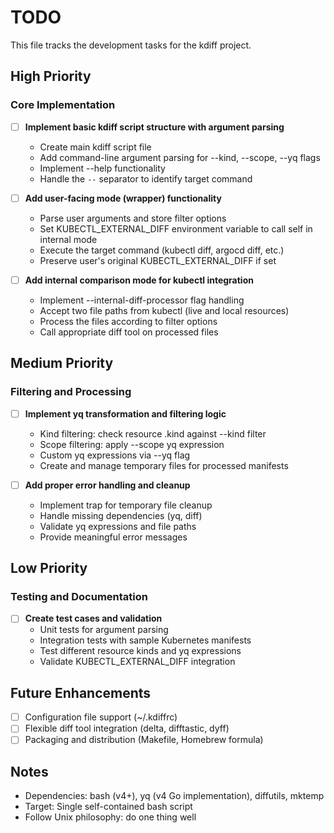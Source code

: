 # TODO

This file tracks the development tasks for the kdiff project.

## High Priority

### Core Implementation
- [ ] **Implement basic kdiff script structure with argument parsing**
  - Create main kdiff script file
  - Add command-line argument parsing for --kind, --scope, --yq flags
  - Implement --help functionality
  - Handle the `--` separator to identify target command

- [ ] **Add user-facing mode (wrapper) functionality**
  - Parse user arguments and store filter options
  - Set KUBECTL_EXTERNAL_DIFF environment variable to call self in internal mode
  - Execute the target command (kubectl diff, argocd diff, etc.)
  - Preserve user's original KUBECTL_EXTERNAL_DIFF if set

- [ ] **Add internal comparison mode for kubectl integration**
  - Implement --internal-diff-processor flag handling
  - Accept two file paths from kubectl (live and local resources)
  - Process the files according to filter options
  - Call appropriate diff tool on processed files

## Medium Priority

### Filtering and Processing
- [ ] **Implement yq transformation and filtering logic**
  - Kind filtering: check resource .kind against --kind filter
  - Scope filtering: apply --scope yq expression
  - Custom yq expressions via --yq flag
  - Create and manage temporary files for processed manifests

- [ ] **Add proper error handling and cleanup**
  - Implement trap for temporary file cleanup
  - Handle missing dependencies (yq, diff)
  - Validate yq expressions and file paths
  - Provide meaningful error messages

## Low Priority

### Testing and Documentation
- [ ] **Create test cases and validation**
  - Unit tests for argument parsing
  - Integration tests with sample Kubernetes manifests
  - Test different resource kinds and yq expressions
  - Validate KUBECTL_EXTERNAL_DIFF integration

## Future Enhancements
- [ ] Configuration file support (~/.kdiffrc)
- [ ] Flexible diff tool integration (delta, difftastic, dyff)
- [ ] Packaging and distribution (Makefile, Homebrew formula)

## Notes
- Dependencies: bash (v4+), yq (v4 Go implementation), diffutils, mktemp
- Target: Single self-contained bash script
- Follow Unix philosophy: do one thing well